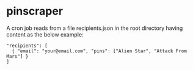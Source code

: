 # pinscraper

A cron job reads from a file recipients.json in the root directory having content as the below example:
```
"recipients": [
  { "email": "your@email.com", "pins": ["Alien Star", "Attack From Mars"] }
]
```